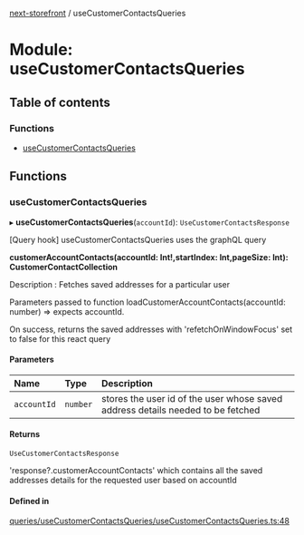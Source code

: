 [next-storefront](../README.md) / useCustomerContactsQueries

# Module: useCustomerContactsQueries

## Table of contents

### Functions

- [useCustomerContactsQueries](useCustomerContactsQueries.md#usecustomercontactsqueries)

## Functions

### useCustomerContactsQueries

▸ **useCustomerContactsQueries**(`accountId`): `UseCustomerContactsResponse`

[Query hook] useCustomerContactsQueries uses the graphQL query

<b>customerAccountContacts(accountId: Int!,startIndex: Int,pageSize: Int): CustomerContactCollection</b>

Description : Fetches saved addresses for a particular user

Parameters passed to function loadCustomerAccountContacts(accountId: number) => expects accountId.

On success, returns the saved addresses with 'refetchOnWindowFocus' set to false for this react query

#### Parameters

| Name        | Type     | Description                                                                     |
| :---------- | :------- | :------------------------------------------------------------------------------ |
| `accountId` | `number` | stores the user id of the user whose saved address details needed to be fetched |

#### Returns

`UseCustomerContactsResponse`

'response?.customerAccountContacts' which contains all the saved addresses details for the requested user based on accountId

#### Defined in

[queries/useCustomerContactsQueries/useCustomerContactsQueries.ts:48](https://github.com/KiboSoftware/nextjs-storefront/blob/973d553/hooks/queries/useCustomerContactsQueries/useCustomerContactsQueries.ts#L48)
